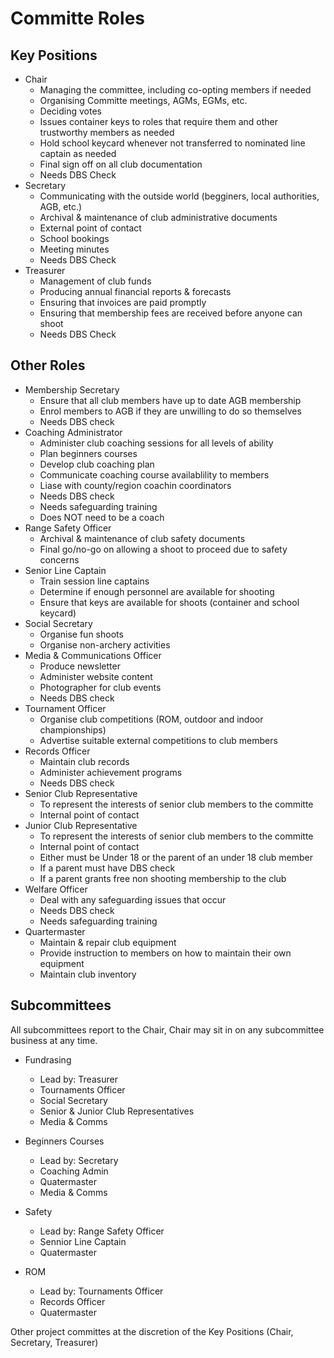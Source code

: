 # Committe Roles

## Key Positions

- Chair
  - Managing the committee, including co-opting members if needed
  - Organising Committe meetings, AGMs, EGMs, etc.
  - Deciding votes
  - Issues container keys to roles that require them and other trustworthy members as needed
  - Hold school keycard whenever not transferred to nominated line captain as needed
  - Final sign off on all club documentation
  - Needs DBS Check
- Secretary
  - Communicating with the outside world (begginers, local authorities, AGB, etc.)
  - Archival & maintenance of club administrative documents
  - External point of contact
  - School bookings
  - Meeting minutes
  - Needs DBS Check
- Treasurer
  - Management of club funds
  - Producing annual financial reports & forecasts
  - Ensuring that invoices are paid promptly
  - Ensuring that membership fees are received before anyone can shoot
  - Needs DBS Check

## Other Roles

- Membership Secretary
  - Ensure that all club members have up to date AGB membership
  - Enrol members to AGB if they are unwilling to do so themselves
  - Needs DBS check
- Coaching Administrator
  - Administer club coaching sessions for all levels of ability
  - Plan beginners courses
  - Develop club coaching plan
  - Communicate coaching course availablility to members
  - Liase with county/region coachin coordinators
  - Needs DBS check
  - Needs safeguarding training
  - Does NOT need to be a coach
- Range Safety Officer
  - Archival & maintenance of club safety documents
  - Final go/no-go on allowing a shoot to proceed due to safety concerns
- Senior Line Captain
  - Train session line captains
  - Determine if enough personnel are available for shooting
  - Ensure that keys are available for shoots (container and school keycard)
- Social Secretary
  - Organise fun shoots
  - Organise non-archery activities
- Media & Communications Officer
  - Produce newsletter
  - Administer website content
  - Photographer for club events
  - Needs DBS check
- Tournament Officer
  - Organise club competitions (ROM, outdoor and indoor championships)
  - Advertise suitable external competitions to club members
- Records Officer
  - Maintain club records
  - Administer achievement programs
  - Needs DBS check
- Senior Club Representative
  - To represent the interests of senior club members to the committe
  - Internal point of contact
- Junior Club Representative
  - To represent the interests of senior club members to the committe
  - Internal point of contact
  - Either must be Under 18 or the parent of an under 18 club member
  - If a parent must have DBS check
  - If a parent grants free non shooting membership to the club
- Welfare Officer
  - Deal with any safeguarding issues that occur
  - Needs DBS check
  - Needs safeguarding training
- Quartermaster
  - Maintain & repair club equipment
  - Provide instruction to members on how to maintain their own equipment
  - Maintain club inventory

## Subcommittees

All subcommittees report to the Chair, Chair may sit in on any subcommittee business
at any time.

- Fundrasing
  - Lead by: Treasurer
  - Tournaments Officer
  - Social Secretary
  - Senior & Junior Club Representatives
  - Media & Comms

- Beginners Courses
  - Lead by: Secretary
  - Coaching Admin
  - Quatermaster
  - Media & Comms

- Safety
  - Lead by: Range Safety Officer
  - Sennior Line Captain
  - Quatermaster

- ROM
  - Lead by: Tournaments Officer
  - Records Officer
  - Quatermaster

Other project committes at the discretion of the Key Positions (Chair, Secretary, Treasurer)
